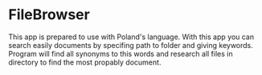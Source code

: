 # FileBrowser
This app is prepared to use with Poland's language. With this app you can search easily documents by specifing path to folder and giving keywords. Program will find all synonyms to this words and research all files in directory to find the most propably document.
